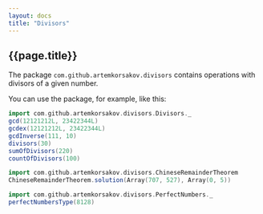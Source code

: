 ```yaml
---
layout: docs
title: "Divisors"
---
```


## {{page.title}}

The package ```com.github.artemkorsakov.divisors``` contains operations with divisors of a given number. 

You can use the package, for example, like this:
```scala mdoc
import com.github.artemkorsakov.divisors.Divisors._
gcd(12121212L, 23422344L)
gcdex(12121212L, 23422344L)
gcdInverse(111, 10)
divisors(30)
sumOfDivisors(220)
countOfDivisors(100)
```
```scala mdoc
import com.github.artemkorsakov.divisors.ChineseRemainderTheorem
ChineseRemainderTheorem.solution(Array(707, 527), Array(0, 5))
```
```scala mdoc
import com.github.artemkorsakov.divisors.PerfectNumbers._
perfectNumbersType(8128)
```